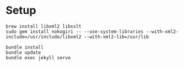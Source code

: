# Setup

    brew install libxml2 libxslt
    sudo gem install nokogiri -- --use-system-libraries --with-xml2-include=/usr/include/libxml2 --with-xml2-lib=/usr/lib

    bundle install
    bundle update
    bundle exec jekyll serve
